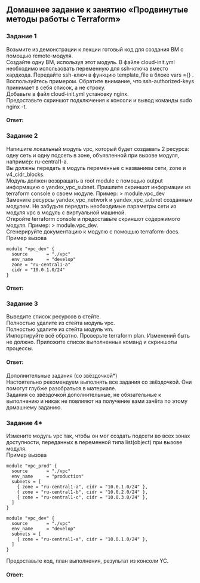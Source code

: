 ## Домашнее задание к занятию «Продвинутые методы работы с Terraform»  

### Задание 1  
Возьмите из демонстрации к лекции готовый код для создания ВМ с помощью remote-модуля.  
Создайте одну ВМ, используя этот модуль. В файле cloud-init.yml необходимо использовать переменную для ssh-ключа вместо хардкода. Передайте ssh-ключ в функцию template_file в блоке vars ={} . Воспользуйтесь примером. Обратите внимание, что ssh-authorized-keys принимает в себя список, а не строку.  
Добавьте в файл cloud-init.yml установку nginx.  
Предоставьте скриншот подключения к консоли и вывод команды sudo nginx -t.  

#### Ответ:  

### Задание 2  
Напишите локальный модуль vpc, который будет создавать 2 ресурса: одну сеть и одну подсеть в зоне, объявленной при вызове модуля, например: ru-central1-a.  
Вы должны передать в модуль переменные с названием сети, zone и v4_cidr_blocks.  
Модуль должен возвращать в root module с помощью output информацию о yandex_vpc_subnet. Пришлите скриншот информации из terraform console о своем модуле. Пример: > module.vpc_dev  
Замените ресурсы yandex_vpc_network и yandex_vpc_subnet созданным модулем. Не забудьте передать необходимые параметры сети из модуля vpc в модуль с виртуальной машиной.  
Откройте terraform console и предоставьте скриншот содержимого модуля. Пример: > module.vpc_dev.  
Сгенерируйте документацию к модулю с помощью terraform-docs.  
Пример вызова  
```
module "vpc_dev" {
  source       = "./vpc"
  env_name     = "develop"
  zone = "ru-central1-a"
  cidr = "10.0.1.0/24"
}
```

#### Ответ:  

### Задание 3  
Выведите список ресурсов в стейте.  
Полностью удалите из стейта модуль vpc.  
Полностью удалите из стейта модуль vm.  
Импортируйте всё обратно. Проверьте terraform plan. Изменений быть не должно. Приложите список выполненных команд и скриншоты процессы.  

#### Ответ:  

Дополнительные задания (со звёздочкой*)  
Настоятельно рекомендуем выполнять все задания со звёздочкой. Они помогут глубже разобраться в материале.  
Задания со звёздочкой дополнительные, не обязательные к выполнению и никак не повлияют на получение вами зачёта по этому домашнему заданию.  

### Задание 4*
Измените модуль vpc так, чтобы он мог создать подсети во всех зонах доступности, переданных в переменной типа list(object) при вызове модуля.  
Пример вызова  
```
module "vpc_prod" {
  source       = "./vpc"
  env_name     = "production"
  subnets = [
    { zone = "ru-central1-a", cidr = "10.0.1.0/24" },
    { zone = "ru-central1-b", cidr = "10.0.2.0/24" },
    { zone = "ru-central1-c", cidr = "10.0.3.0/24" },
  ]
}

module "vpc_dev" {
  source       = "./vpc"
  env_name     = "develop"
  subnets = [
    { zone = "ru-central1-a", cidr = "10.0.1.0/24" },
  ]
}
```
Предоставьте код, план выполнения, результат из консоли YC.

#### Ответ:  
